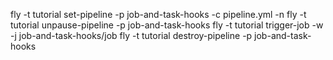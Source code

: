 fly -t tutorial set-pipeline -p job-and-task-hooks -c pipeline.yml -n
fly -t tutorial unpause-pipeline -p job-and-task-hooks
fly -t tutorial trigger-job -w -j job-and-task-hooks/job
fly -t tutorial destroy-pipeline -p job-and-task-hooks